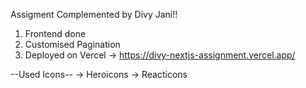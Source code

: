 Assigment Complemented by Divy Jani!!
1. Frontend done 
2. Customised Pagination
3. Deployed on Vercel
   -> https://divy-nextjs-assignment.vercel.app/





--Used Icons--
-> Heroicons
-> Reacticons